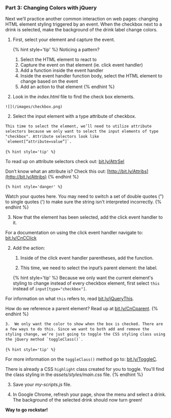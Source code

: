 ### Part 3: Changing Colors with jQuery

Next we’ll practice another common interaction on web pages: changing HTML element styling triggered by an event. When the checkbox next to a drink is selected, make the background of the drink label change colors.

1. First, select your element and capture the event.

    {% hint style='tip' %}
Noticing a pattern? 
    
    1. Select the HTML element to react to
    2. Capture the event on that element (ie. click event handler)
    3. Add a function inside the event handler
    4. Inside the event handler function body, select the HTML element to change based on the event
    5. Add an action to that element
    {% endhint %}

  1. Look in the _index.html_ file to find the check box elements.
  
    ![](/images/checkbox.png)

  2.  Select the input element with a type attribute of checkbox.
  
    This time to select the element, we’ll need to utilize attribute selectors because we only want to select the input elements of type "checkbox". Attribute selectors look like `element[“attribute=value”]`.
  
    {% hint style='tip' %}
To read up on attribute selectors check out: [bit.ly/AttrSel](http://bit.ly/AttrSel)

Don’t know what an attribute is? Check this out: [http://bit.ly/Attribs](http://bit.ly/Attribs)
    {% endhint %}
    
    {% hint style='danger' %}
Watch your quotes here.  You may need to switch a set of double quotes (") to single quotes (') to make sure the string isn't interpreted incorrectly.
    {% endhint %}

  3. Now that the element has been selected, add the click event handler to it.

  For a documentation on using the click event handler navigate to: [bit.ly/CnCClick](http://bit.ly/CnCClick)

2.  Add the action:

    1.  Inside of the click event handler parentheses, add the function.

    2.  This time, we need to select the input’s parent element: the label.  

    {% hint style='tip' %}
Because we only want the current element's styling to change instead of every checkbox element, first select `this` instead of `input[type="checkbox"]`.

For information on what `this` refers to, read [bit.ly/jQueryThis](http://bit.ly/jQueryThis).
        
How do we reference a parent element? Read up at [bit.ly/CnCparent](http://bit.ly/CnCparent).
    {% endhint %}

    3.  We only want the color to show when the box is checked. There are a few ways to do this. Since we want to both add and remove the styling change, we’re just going to toggle the CSS styling class using the jQuery method `toggleClass()`.
    
    {% hint style='tip' %}
For  more information on the `toggleClass()` method go to: [bit.ly/ToggleC](http://bit.ly/ToggleC).

There is already a CSS `highlight` class created for you to toggle.  You'll find the class styling in the _assets/styles/main.css_ file.
    {% endhint %}
    
3. Save your _my-scripts.js_ file.

4. In Google Chrome, refresh your page, show the menu and select a drink. The background of the selected drink should now turn green!

**Way to go rockstar!**
